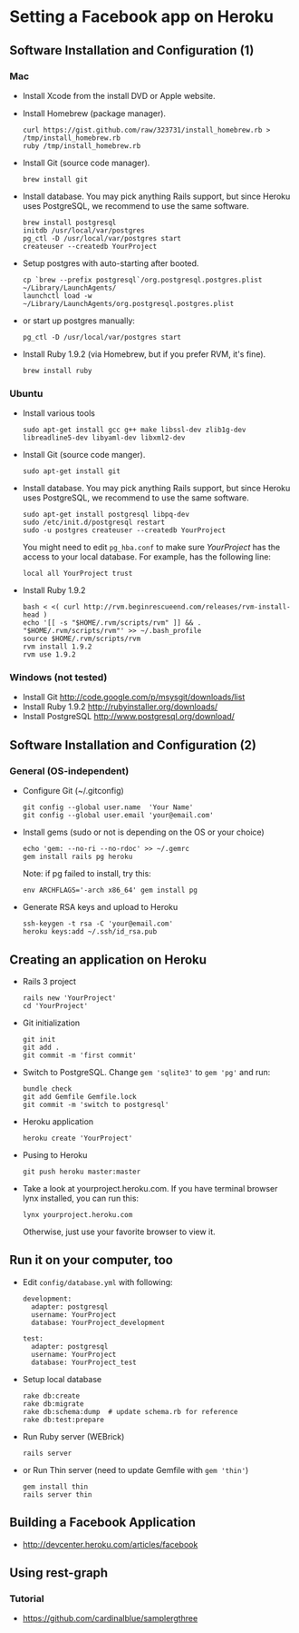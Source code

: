 
# Setting a Facebook app on Heroku

## Software Installation and Configuration (1)

### Mac

* Install Xcode from the install DVD or Apple website.

* Install Homebrew (package manager).

      curl https://gist.github.com/raw/323731/install_homebrew.rb > /tmp/install_homebrew.rb
      ruby /tmp/install_homebrew.rb

* Install Git (source code manager).

      brew install git

* Install database. You may pick anything Rails support, but since
  Heroku uses PostgreSQL, we recommend to use the same software.

      brew install postgresql
      initdb /usr/local/var/postgres
      pg_ctl -D /usr/local/var/postgres start
      createuser --createdb YourProject

* Setup postgres with auto-starting after booted.

      cp `brew --prefix postgresql`/org.postgresql.postgres.plist ~/Library/LaunchAgents/
      launchctl load -w ~/Library/LaunchAgents/org.postgresql.postgres.plist

* or start up postgres manually:

      pg_ctl -D /usr/local/var/postgres start

* Install Ruby 1.9.2 (via Homebrew, but if you prefer RVM, it's fine).

      brew install ruby

### Ubuntu

* Install various tools

      sudo apt-get install gcc g++ make libssl-dev zlib1g-dev libreadline5-dev libyaml-dev libxml2-dev

* Install Git (source code manger).

      sudo apt-get install git

* Install database. You may pick anything Rails support, but since
  Heroku uses PostgreSQL, we recommend to use the same software.

      sudo apt-get install postgresql libpq-dev
      sudo /etc/init.d/postgresql restart
      sudo -u postgres createuser --createdb YourProject

  You might need to edit `pg_hba.conf` to make sure _YourProject_ has the
  access to your local database. For example, has the following line:

      local all YourProject trust

* Install Ruby 1.9.2

      bash < <( curl http://rvm.beginrescueend.com/releases/rvm-install-head )
      echo '[[ -s "$HOME/.rvm/scripts/rvm" ]] && . "$HOME/.rvm/scripts/rvm"' >> ~/.bash_profile
      source $HOME/.rvm/scripts/rvm
      rvm install 1.9.2
      rvm use 1.9.2

### Windows (not tested)

* Install Git <http://code.google.com/p/msysgit/downloads/list>
* Install Ruby 1.9.2 <http://rubyinstaller.org/downloads/>
* Install PostgreSQL <http://www.postgresql.org/download/>

## Software Installation and Configuration (2)

### General (OS-independent)

* Configure Git (~/.gitconfig)

      git config --global user.name  'Your Name'
      git config --global user.email 'your@email.com'

* Install gems (sudo or not is depending on the OS or your choice)

      echo 'gem: --no-ri --no-rdoc' >> ~/.gemrc
      gem install rails pg heroku

  Note: if pg failed to install, try this:

      env ARCHFLAGS='-arch x86_64' gem install pg

* Generate RSA keys and upload to Heroku

      ssh-keygen -t rsa -C 'your@email.com'
      heroku keys:add ~/.ssh/id_rsa.pub

## Creating an application on Heroku

* Rails 3 project

      rails new 'YourProject'
      cd 'YourProject'

* Git initialization

      git init
      git add .
      git commit -m 'first commit'

* Switch to PostgreSQL. Change `gem 'sqlite3'` to `gem 'pg'` and run:

      bundle check
      git add Gemfile Gemfile.lock
      git commit -m 'switch to postgresql'

* Heroku application

      heroku create 'YourProject'

* Pusing to Heroku

      git push heroku master:master

* Take a look at yourproject.heroku.com. If you have terminal browser lynx
  installed, you can run this:

      lynx yourproject.heroku.com

  Otherwise, just use your favorite browser to view it.

## Run it on your computer, too

* Edit `config/database.yml` with following:

      development:
        adapter: postgresql
        username: YourProject
        database: YourProject_development

      test:
        adapter: postgresql
        username: YourProject
        database: YourProject_test

* Setup local database

      rake db:create
      rake db:migrate
      rake db:schema:dump  # update schema.rb for reference
      rake db:test:prepare

* Run Ruby server (WEBrick)

      rails server

* or Run Thin server (need to update Gemfile with `gem 'thin'`)

      gem install thin
      rails server thin

## Building a Facebook Application

* <http://devcenter.heroku.com/articles/facebook>

## Using rest-graph

### Tutorial

* <https://github.com/cardinalblue/samplergthree>
